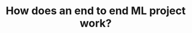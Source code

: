 ---
title: How does an end to end ML project work?
desc: |
    A project to ...
tags:
  - mlops
  - aws
  - cloud
  - architecture
  - python
---